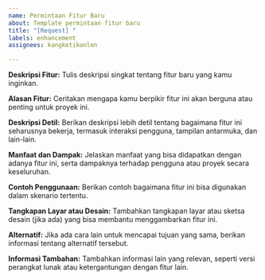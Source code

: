 ```yaml
---
name: Permintaan Fitur Baru
about: Template permintaan fitur baru
title: "[Request] "
labels: enhancement
assignees: kangketikonlen

---
```


**Deskripsi Fitur:**
Tulis deskripsi singkat tentang fitur baru yang kamu inginkan.

**Alasan Fitur:**
Ceritakan mengapa kamu berpikir fitur ini akan berguna atau penting untuk proyek ini.

**Deskripsi Detil:**
Berikan deskripsi lebih detil tentang bagaimana fitur ini seharusnya bekerja, termasuk interaksi pengguna, tampilan antarmuka, dan lain-lain.

**Manfaat dan Dampak:**
Jelaskan manfaat yang bisa didapatkan dengan adanya fitur ini, serta dampaknya terhadap pengguna atau proyek secara keseluruhan.

**Contoh Penggunaan:**
Berikan contoh bagaimana fitur ini bisa digunakan dalam skenario tertentu.

**Tangkapan Layar atau Desain:**
Tambahkan tangkapan layar atau sketsa desain (jika ada) yang bisa membantu menggambarkan fitur ini.

**Alternatif:**
Jika ada cara lain untuk mencapai tujuan yang sama, berikan informasi tentang alternatif tersebut.

**Informasi Tambahan:**
Tambahkan informasi lain yang relevan, seperti versi perangkat lunak atau ketergantungan dengan fitur lain.
